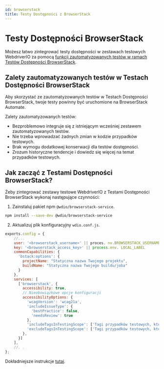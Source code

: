 ```yaml
---
id: browserstack
title: Testy Dostępności z BrowserStack
---
```


# Testy Dostępności BrowserStack

Możesz łatwo zintegrować testy dostępności w zestawach testowych WebdriverIO za pomocą [funkcji zautomatyzowanych testów w ramach Testów Dostępności BrowserStack](https://www.browserstack.com/docs/accessibility/automated-tests?utm_source=webdriverio\&utm_medium=partnered\&utm_campaign=documentation).

## Zalety zautomatyzowanych testów w Testach Dostępności BrowserStack

Aby skorzystać ze zautomatyzowanych testów w Testach Dostępności BrowserStack, twoje testy powinny być uruchomione na BrowserStack Automate.

Zalety zautomatyzowanych testów:

- Bezproblemowo integruje się z istniejącym wcześniej zestawem zautomatyzowanych testów.
- Nie trzeba wprowadzać żadnych zmian w kodzie przypadków testowych.
- Brak wymogu dodatkowej konserwacji dla testów dostępności.
- Zrozum historyczne tendencje i dowiedz się więcej na temat przypadków testowych.

## Jak zacząć z Testami Dostępności BrowserStack?

Żeby zintegrować zestawy testowe WebdriverIO z Testami Dostępności BrowserStack wykonaj następujące czynności:

1. Zainstaluj pakiet npm `@wdio/browserstack-service`.

```bash npm2yarn
npm install --save-dev @wdio/browserstack-service
```

2. Aktualizuj plik konfiguracyjny `wdio.conf.js`.

```javascript
exports.config = {
    //...
    user: '<browserstack_username>' || proces. nv.BROWSERSTACK_USERNAME,
    key: '<browserstack_access_key>' || process.env. LOCAL_LABEL
    commonCapabilities: {
      'bstack:options': {
        projectName: "Statyczna nazwa Twojego projektu",
        buildName: "Statyczna nazwa Twojego buildu/joba"
      }
    },
    services: [
      ['browserstack', {
        accessibility: true,
        // Nieobowiązkowe opcje konfiguracji
        accessibilityOptions: {
          'wcagVersion': 'wcag21a',
          'includeIssueType': {
            'bestPractice': false,
            'needsReview': true
          },
          'includeTagsInTestingScope': ['Tagi przypadków testowych, które należy uwzględnić'],
          'excludeTagsInTestingScope': ['Tagi przypadków testowych, które należy pominąć']
        },
      }]
    ],
    //. .
};
```

Dokładniejsze instrukcje [tutaj](https://www.browserstack.com/docs/accessibility/automated-tests/get-started/webdriverio?utm_source=webdriverio\&utm_medium=partnered\&utm_campaign=documentation).
